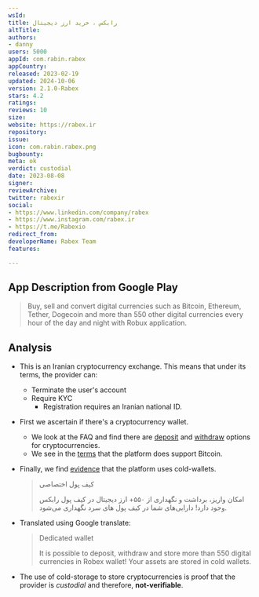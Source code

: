 ```yaml
---
wsId: 
title: رابکس ، خرید ارز دیجیتال
altTitle: 
authors:
- danny
users: 5000
appId: com.rabin.rabex
appCountry: 
released: 2023-02-19
updated: 2024-10-06
version: 2.1.0-Rabex
stars: 4.2
ratings: 
reviews: 10
size: 
website: https://rabex.ir
repository: 
issue: 
icon: com.rabin.rabex.png
bugbounty: 
meta: ok
verdict: custodial
date: 2023-08-08
signer: 
reviewArchive: 
twitter: rabexir
social:
- https://www.linkedin.com/company/rabex
- https://www.instagram.com/rabex.ir
- https://t.me/Rabexio
redirect_from: 
developerName: Rabex Team
features: 

---
```


## App Description from Google Play

  > Buy, sell and convert digital currencies such as Bitcoin, Ethereum, Tether, Dogecoin and more than 550 other digital currencies every hour of the day and night with Robux application.

## Analysis 

- This is an Iranian cryptocurrency exchange. This means that under its terms, the provider can:
  - Terminate the user's account
  - Require KYC
    - Registration requires an Iranian national ID.
- First we ascertain if there's a cryptocurrency wallet.
  - We look at the FAQ and find there are [deposit](https://rabex.ir/faq/) and [withdraw](https://rabex.ir/help/wallet/withdrawcrypto/) options for cryptocurrencies.
  - We see in the [terms](https://rabex.ir/terms/) that the platform does support Bitcoin.
- Finally, we find [evidence](https://rabex.ir/) that the platform uses cold-wallets. 
  > کیف پول اختصاصی
  >
  > امکان واریز، برداشت و نگهداری از ۵۵۰+ ارز دیجیتال در کیف پول رابکس وجود دارد! دارایی‌های شما در کیف پول های سرد نگهداری می‌شود.
- Translated using Google translate:
  > Dedicated wallet
  >
  > It is possible to deposit, withdraw and store more than 550 digital currencies in Robex wallet! Your assets are stored in cold wallets.

- The use of cold-storage to store cryptocurrencies is proof that the provider is *custodial* and therefore, **not-verifiable**.
